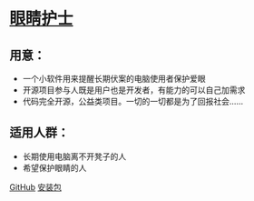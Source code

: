 # [眼睛护士](https://github.com/MscoderStudio/EyeNurse)

## 用意：
* 一个小软件用来提醒长期伏案的电脑使用者保护爱眼
* 开源项目参与人既是用户也是开发者，有能力的可以自己加需求
* 代码完全开源，公益类项目。一切的一切都是为了回报社会......

## 适用人群：
* 长期使用电脑离不开凳子的人
* 希望保护眼睛的人


[GitHub](https://github.com/MscoderStudio/EyeNurse)
[安装包](https://github.com/MscoderStudio/EyeNurse/releases)
